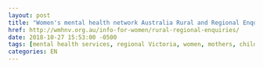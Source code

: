 ```yaml
---
layout: post
title: "Women's mental health network Australia Rural and Regional Enquiries"
href: http://wmhnv.org.au/info-for-women/rural-regional-enquiries/
date: 2018-10-27 15:53:00 -0500
tags: [mental health services, regional Victoria, women, mothers, children]
categories: EN
---
```

